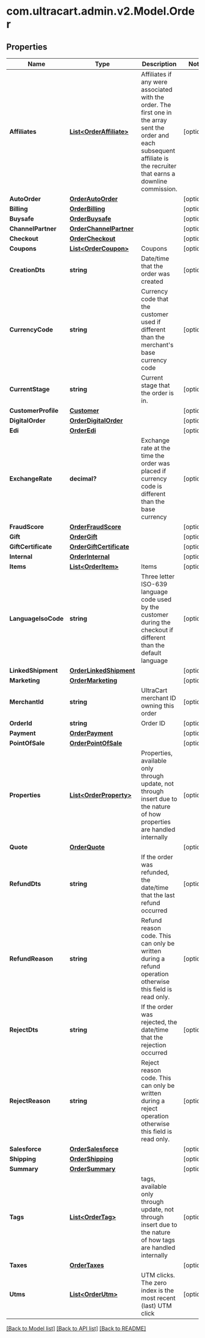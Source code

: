 # com.ultracart.admin.v2.Model.Order
## Properties

Name | Type | Description | Notes
------------ | ------------- | ------------- | -------------
**Affiliates** | [**List&lt;OrderAffiliate&gt;**](OrderAffiliate.md) | Affiliates if any were associated with the order.  The first one in the array sent the order and each subsequent affiliate is the recruiter that earns a downline commission. | [optional] 
**AutoOrder** | [**OrderAutoOrder**](OrderAutoOrder.md) |  | [optional] 
**Billing** | [**OrderBilling**](OrderBilling.md) |  | [optional] 
**Buysafe** | [**OrderBuysafe**](OrderBuysafe.md) |  | [optional] 
**ChannelPartner** | [**OrderChannelPartner**](OrderChannelPartner.md) |  | [optional] 
**Checkout** | [**OrderCheckout**](OrderCheckout.md) |  | [optional] 
**Coupons** | [**List&lt;OrderCoupon&gt;**](OrderCoupon.md) | Coupons | [optional] 
**CreationDts** | **string** | Date/time that the order was created | [optional] 
**CurrencyCode** | **string** | Currency code that the customer used if different than the merchant&#39;s base currency code | [optional] 
**CurrentStage** | **string** | Current stage that the order is in. | [optional] 
**CustomerProfile** | [**Customer**](Customer.md) |  | [optional] 
**DigitalOrder** | [**OrderDigitalOrder**](OrderDigitalOrder.md) |  | [optional] 
**Edi** | [**OrderEdi**](OrderEdi.md) |  | [optional] 
**ExchangeRate** | **decimal?** | Exchange rate at the time the order was placed if currency code is different than the base currency | [optional] 
**FraudScore** | [**OrderFraudScore**](OrderFraudScore.md) |  | [optional] 
**Gift** | [**OrderGift**](OrderGift.md) |  | [optional] 
**GiftCertificate** | [**OrderGiftCertificate**](OrderGiftCertificate.md) |  | [optional] 
**Internal** | [**OrderInternal**](OrderInternal.md) |  | [optional] 
**Items** | [**List&lt;OrderItem&gt;**](OrderItem.md) | Items | [optional] 
**LanguageIsoCode** | **string** | Three letter ISO-639 language code used by the customer during the checkout if different than the default language | [optional] 
**LinkedShipment** | [**OrderLinkedShipment**](OrderLinkedShipment.md) |  | [optional] 
**Marketing** | [**OrderMarketing**](OrderMarketing.md) |  | [optional] 
**MerchantId** | **string** | UltraCart merchant ID owning this order | [optional] 
**OrderId** | **string** | Order ID | [optional] 
**Payment** | [**OrderPayment**](OrderPayment.md) |  | [optional] 
**PointOfSale** | [**OrderPointOfSale**](OrderPointOfSale.md) |  | [optional] 
**Properties** | [**List&lt;OrderProperty&gt;**](OrderProperty.md) | Properties, available only through update, not through insert due to the nature of how properties are handled internally | [optional] 
**Quote** | [**OrderQuote**](OrderQuote.md) |  | [optional] 
**RefundDts** | **string** | If the order was refunded, the date/time that the last refund occurred | [optional] 
**RefundReason** | **string** | Refund reason code.  This can only be written during a refund operation otherwise this field is read only. | [optional] 
**RejectDts** | **string** | If the order was rejected, the date/time that the rejection occurred | [optional] 
**RejectReason** | **string** | Reject reason code.  This can only be written during a reject operation otherwise this field is read only. | [optional] 
**Salesforce** | [**OrderSalesforce**](OrderSalesforce.md) |  | [optional] 
**Shipping** | [**OrderShipping**](OrderShipping.md) |  | [optional] 
**Summary** | [**OrderSummary**](OrderSummary.md) |  | [optional] 
**Tags** | [**List&lt;OrderTag&gt;**](OrderTag.md) | tags, available only through update, not through insert due to the nature of how tags are handled internally | [optional] 
**Taxes** | [**OrderTaxes**](OrderTaxes.md) |  | [optional] 
**Utms** | [**List&lt;OrderUtm&gt;**](OrderUtm.md) | UTM clicks.  The zero index is the most recent (last) UTM click | [optional] 


[[Back to Model list]](../README.md#documentation-for-models) [[Back to API list]](../README.md#documentation-for-api-endpoints) [[Back to README]](../README.md)

